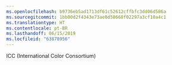 ```yaml
---
ms.openlocfilehash: b9736eb5ad1713df61c52612cffbfc3dd06d586a
ms.sourcegitcommit: 1bb00d2f4343e73ae8d58668f02297a3cf10a4c1
ms.translationtype: HT
ms.contentlocale: pt-BR
ms.lasthandoff: 06/15/2019
ms.locfileid: "63878956"
---
```

ICC (International Color Consortium)